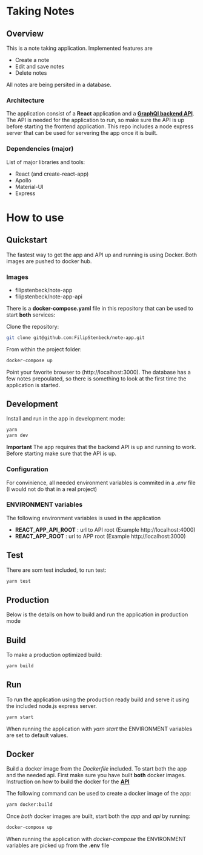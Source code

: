 # Taking Notes

## Overview

This is a note taking application. Implemented features are

-   Create a note
-   Edit and save notes
-   Delete notes

All notes are being persited in a database.

### Architecture

The application consist of a **React** application and a [**GraphQl backend API**](https://github.com/FilipStenbeck/note-app-api).
The API is needed for the application to run, so make sure the API is up before starting the frontend application.
This repo includes a node express server that can be used for servering the app once it is built.

### Dependencies (major)

List of major libraries and tools:

-   React (and create-react-app)
-   Apollo
-   Material-UI
-   Express

# How to use

## Quickstart
The fastest way to get the app and API up and running is using Docker. Both images are pushed to docker hub.

### Images
- filipstenbeck/note-app
- filipstenbeck/note-app-api

There is a **docker-compose.yaml** file in this repository that can be used to start **both** services:

Clone the repository:
```sh
git clone git@github.com:FilipStenbeck/note-app.git
```
From within the project folder:
```sh
docker-compose up
```
Point your favorite browser to (http://localhost:3000). The database has a few notes prepoulated, so there is something to look at the first time the application is started.

## Development
Install and run in the app in development mode:

```sh
yarn
yarn dev
```

**Important** The app requires that the backend API is up and running to work. Before starting make sure that the API is up.

### Configuration

For convinience, all needed environment variables is commited in a _.env_ file (I would not do that in a real project)

### ENVIRONMENT variables
The following environment variables is used in the application

- **REACT_APP_API_ROOT** : url to API root (Example http://localhost:4000)
- **REACT_APP_ROOT** : url to APP root  (Example http://localhost:3000)

## Test
There are som test included, to run test:

```sh
yarn test
```

## Production

Below is the details on how to build and run the application in production mode

## Build

To make a production optimized build:

```sh
yarn build
```

## Run

To run the application using the production ready build and serve it using the included node.js express server. 

```sh
yarn start
```
When running the application with _yarn start_ the ENVIRONMENT variables are set to default values.

## Docker

Build a docker image from the _Dockerfile_ included.
To start both the app and the needed api. First make sure you have built **both** docker images. Instruction on how to build the docker for the [**API**](https://github.com/FilipStenbeck/note-app-api)

The following command can be used to create a docker image of the app:

```sh
yarn docker:build
```
Once *both* docker images are built, start both the *app* and *api* by running:

```sh
docker-compose up
```
When running the application with _docker-compose_ the ENVIRONMENT variables are picked up from the **.env** file


